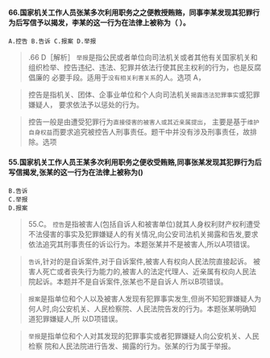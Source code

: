 #### 66.国家机关工作人员张某多次利用职务之之便教授贿赂，同事李某发现其犯罪行为后写信予以揭发，李某的这一行为在法律上被称为（ ）。
    A.控告 B.告诉 C.报案 D.举报
>   .66 D［解析］ `举报`是指公民或者单位向司法机关或者其他有关国家机关和
    组织检举、控告违纪、违法、犯罪并依法行使其民主权利的行为，也是反腐倡廉的
    必要手段。适用于`没有相关利害关系`的人。选项 A，
    
>   控告是指机关、团体、企事业单位和个人向司法机关`揭露违法犯罪事实`或犯罪嫌疑人， 要求依法予以惩处的行为。
    
>   控告一般是由遭受犯罪行为`直接侵害的被害人或其近亲属提出`，
主要是基于`维护自身权益`而要求追究被控告人刑事责任。题干中并没有涉及刑事责任，故排除。选项


#### 55.国家机关工作人员王某多次利用职务之便收受贿赂,同事张某发现其犯罪行为后写信揭发,张某的这一行为在法律上被称为()
    B.告诉
    C.举报
    D.报案

>   55.C。
>   `控告`是指被害人(包括自诉人和被害单位)就其人身权利财产权利遭受不法侵害的事实及犯罪嫌疑人的有关情况,向公安司法机关揭露和告发,要求依法追究其刑事责任的诉讼行为。本题张某并不是被害人,所以A项错误。

>   `告诉`,针对的是自诉案件,对于自诉案件,被害人有权向人民法院直接起诉。
    被害人死亡或者丧失行为能力的,被害人的法定代理人、近亲属有权向人民法院起诉。本题并不是自诉案件,张某也不是自诉人
    所以B项错误。
    
>   `报案`是指单位和个人以及被害人发现有犯罪事实发生,但尚不知犯罪嫌疑人为何人时,向公安机关、人民检察院、人民法院告发的行为。本题张某明确知道犯罪嫌疑人,所
    以D项错误。
    
>   `举报`是指单位和个人对其发现的犯罪事实或者犯罪嫌疑人向公安机关、人民检察
    院和人民法院进行告发、揭露的行为。张某的行为属于举报。    
    
























